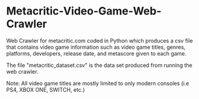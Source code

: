 # Metacritic-Video-Game-Web-Crawler

Web Crawler for metacritic.com coded in Python which produces a csv file
that contains video game information such as video game titles,
genres, platforms, developers, release date, and metascore given to each game. 

The file "metacritic_dataset.csv" is the data set produced from running the web crawler. 

Note: All video game titles are mostly limited to only modern consoles (i.e PS4, XBOX ONE, SWITCH, etc.)
